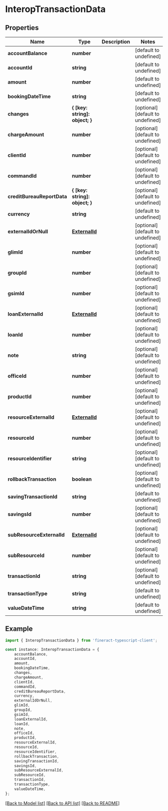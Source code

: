 # InteropTransactionData


## Properties

Name | Type | Description | Notes
------------ | ------------- | ------------- | -------------
**accountBalance** | **number** |  | [default to undefined]
**accountId** | **string** |  | [default to undefined]
**amount** | **number** |  | [default to undefined]
**bookingDateTime** | **string** |  | [default to undefined]
**changes** | **{ [key: string]: object; }** |  | [optional] [default to undefined]
**chargeAmount** | **number** |  | [optional] [default to undefined]
**clientId** | **number** |  | [optional] [default to undefined]
**commandId** | **number** |  | [optional] [default to undefined]
**creditBureauReportData** | **{ [key: string]: object; }** |  | [optional] [default to undefined]
**currency** | **string** |  | [default to undefined]
**externalIdOrNull** | [**ExternalId**](ExternalId.md) |  | [optional] [default to undefined]
**glimId** | **number** |  | [optional] [default to undefined]
**groupId** | **number** |  | [optional] [default to undefined]
**gsimId** | **number** |  | [optional] [default to undefined]
**loanExternalId** | [**ExternalId**](ExternalId.md) |  | [optional] [default to undefined]
**loanId** | **number** |  | [optional] [default to undefined]
**note** | **string** |  | [optional] [default to undefined]
**officeId** | **number** |  | [optional] [default to undefined]
**productId** | **number** |  | [optional] [default to undefined]
**resourceExternalId** | [**ExternalId**](ExternalId.md) |  | [optional] [default to undefined]
**resourceId** | **number** |  | [optional] [default to undefined]
**resourceIdentifier** | **string** |  | [optional] [default to undefined]
**rollbackTransaction** | **boolean** |  | [optional] [default to undefined]
**savingTransactionId** | **string** |  | [default to undefined]
**savingsId** | **number** |  | [optional] [default to undefined]
**subResourceExternalId** | [**ExternalId**](ExternalId.md) |  | [optional] [default to undefined]
**subResourceId** | **number** |  | [optional] [default to undefined]
**transactionId** | **string** |  | [optional] [default to undefined]
**transactionType** | **string** |  | [default to undefined]
**valueDateTime** | **string** |  | [default to undefined]

## Example

```typescript
import { InteropTransactionData } from 'fineract-typescript-client';

const instance: InteropTransactionData = {
    accountBalance,
    accountId,
    amount,
    bookingDateTime,
    changes,
    chargeAmount,
    clientId,
    commandId,
    creditBureauReportData,
    currency,
    externalIdOrNull,
    glimId,
    groupId,
    gsimId,
    loanExternalId,
    loanId,
    note,
    officeId,
    productId,
    resourceExternalId,
    resourceId,
    resourceIdentifier,
    rollbackTransaction,
    savingTransactionId,
    savingsId,
    subResourceExternalId,
    subResourceId,
    transactionId,
    transactionType,
    valueDateTime,
};
```

[[Back to Model list]](../README.md#documentation-for-models) [[Back to API list]](../README.md#documentation-for-api-endpoints) [[Back to README]](../README.md)

